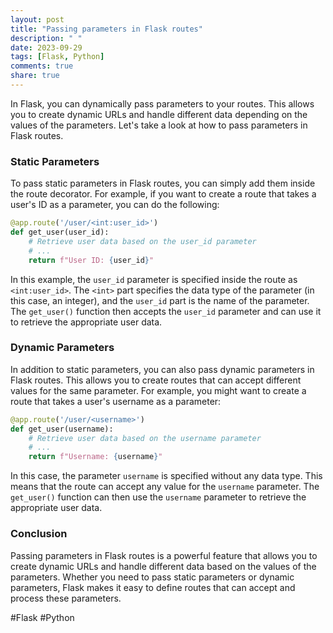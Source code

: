 ```yaml
---
layout: post
title: "Passing parameters in Flask routes"
description: " "
date: 2023-09-29
tags: [Flask, Python]
comments: true
share: true
---
```


In Flask, you can dynamically pass parameters to your routes. This allows you to create dynamic URLs and handle different data depending on the values of the parameters. Let's take a look at how to pass parameters in Flask routes.

### Static Parameters

To pass static parameters in Flask routes, you can simply add them inside the route decorator. For example, if you want to create a route that takes a user's ID as a parameter, you can do the following:

```python
@app.route('/user/<int:user_id>')
def get_user(user_id):
    # Retrieve user data based on the user_id parameter
    # ...
    return f"User ID: {user_id}"
```

In this example, the `user_id` parameter is specified inside the route as `<int:user_id>`. The `<int>` part specifies the data type of the parameter (in this case, an integer), and the `user_id` part is the name of the parameter. The `get_user()` function then accepts the `user_id` parameter and can use it to retrieve the appropriate user data.

### Dynamic Parameters

In addition to static parameters, you can also pass dynamic parameters in Flask routes. This allows you to create routes that can accept different values for the same parameter. For example, you might want to create a route that takes a user's username as a parameter:

```python
@app.route('/user/<username>')
def get_user(username):
    # Retrieve user data based on the username parameter
    # ...
    return f"Username: {username}"
```

In this case, the parameter `username` is specified without any data type. This means that the route can accept any value for the `username` parameter. The `get_user()` function can then use the `username` parameter to retrieve the appropriate user data.

### Conclusion

Passing parameters in Flask routes is a powerful feature that allows you to create dynamic URLs and handle different data based on the values of the parameters. Whether you need to pass static parameters or dynamic parameters, Flask makes it easy to define routes that can accept and process these parameters.

#Flask #Python